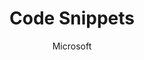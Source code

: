 ---
title: "Code Snippets"
author: "Microsoft"
categories: code
tags: ['code']
image: code.jpg
order: 3
---